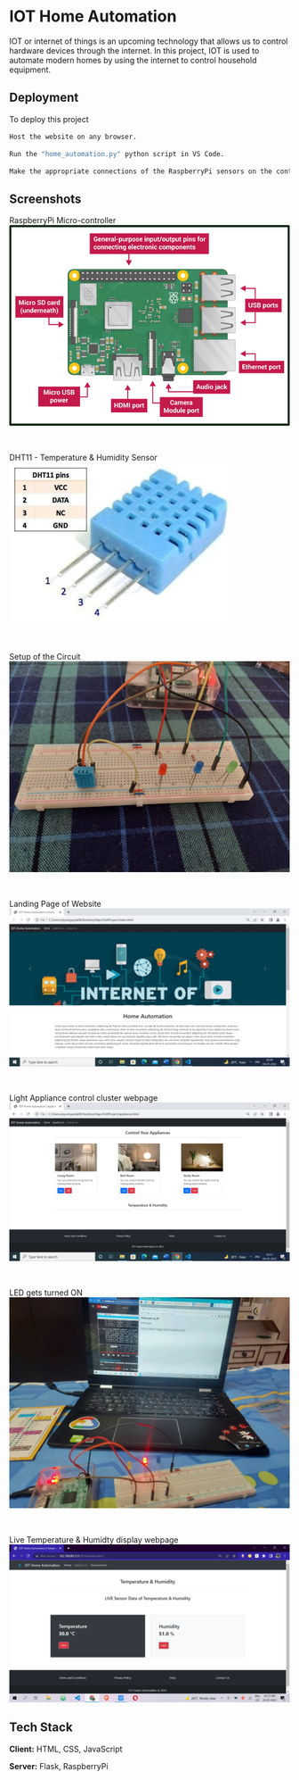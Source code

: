 
# IOT Home Automation

IOT or internet of things is an upcoming technology that allows us to control hardware devices through the internet. In this project, IOT is used to automate modern homes by using the internet to control household equipment.


## Deployment

To deploy this project 

```bash
Host the website on any browser.
```
```bash
Run the "home_automation.py" python script in VS Code.
```
```bash
Make the appropriate connections of the RaspberryPi sensors on the controller.
```


## Screenshots

RaspberryPi Micro-controller
![RaspBerry](/Pics/Raspberry.png)

<br />

DHT11 - Temperature & Humidity Sensor <br />
![Sensor](/Pics/Sensor.jpg)

<br />

Setup of the Circuit
![Setup](/Pics/Setup.jpg)

<br />

Landing Page of Website
![Website](/Pics/Website.png)

<br />

Light Appliance control cluster webpage
![LED](/Pics/LED.png)

<br />

LED gets turned ON
![Result](/Pics/Result.jpg)

<br />

Live Temperature & Humidty display webpage
![Temp](/Pics/Temp.png)

## Tech Stack

**Client:** HTML, CSS, JavaScript

**Server:** Flask, RaspberryPi

